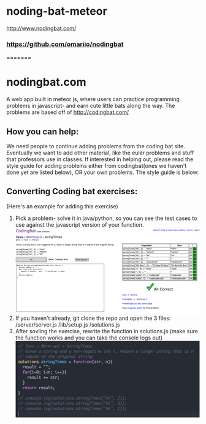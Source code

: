 
# noding-bat-meteor
<http://www.nodingbat.com/>
### https://github.com/omariio/nodingbat
=======
# nodingbat.com
A web app built in meteor js, where users can practice programming problems
in javascript- and earn cute little bats along the way. The problems are based
off of <http://codingbat.com/>

## How you can help:
We need people to continue adding problems from the coding bat site. Eventually we want to add other
material, like the euler problems and stuff that professors use in classes. If interested in helping out,
please read the style guide for adding problems either from codingbat(ones we haven't done yet are listed below),
OR your own problems. The style guide is below:

## Converting Coding bat exercises:
(Here's an example for adding this exercise)
1.  Pick a problem- solve it in java/python, so you can see the test cases to use against the javascript version of your function. ![oops](/public/1.png)
2. If you haven't already, git clone the repo and open the 3 files: 
/server/server.js 
/lib/setup.js
/solutions.js
3. After sovling the exercise, rewrite the function in solutions.js (make sure the function works and you can take the console logs out)
![oops](/public/2.png)
